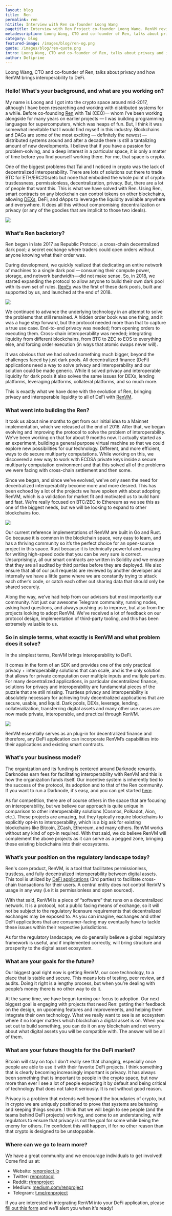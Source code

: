 ```yaml
---
layout: blog
title:  Ren
permalink: ren
h1title: Interview with Ren co-founder Loong Wang
pagetitle: Interview with Ren Project co-founder Loong Wang. RenVM review.
metadescription: Loong Wang, CTO and co-founder of Ren, talks about privacy and interoperability between blockchains.  
category: blog
featured-image: /images/blog/ren-og.png
quote: /images/blog/ren-quote.png
intro: Loong Wang, CTO and co-founder of Ren, talks about privacy and interoperability between blockchains.  
author: Defiprime
---
```

Loong Wang, CTO and co-founder of Ren, talks about privacy and how RenVM brings interoperability to DeFi.  

### Hello! What's your background, and what are you working on?

My name is Loong and I got into the crypto space around mid-2017, although I have been researching and working with distributed systems for a while. Before co-founding [Ren](https://renproject.io) with Tai (CEO)— whom I’ve been working alongside for many years on earlier projects — I was building programming languages for supercomputers, which was heaps of fun. But, I think it was somewhat inevitable that I would find myself in this industry. Blockchains and DAGs are some of the most exciting — definitely the newest — distributed systems around and after a decade there is still a tantalizing amount of new developments. I believe that if you have a passion for problem-solving, and a deep interest in a particular space, it is only a matter of time before you find yourself working there. For me, that space is crypto.

One of the biggest problems that Tai and I noticed in crypto was the lack of decentralized interoperability. There are lots of solutions out there to trade BTC for ETH/ERC20s/etc but none that embodied the whole point of crypto: trustlessness, permissionless, decentralization, privacy. But, there are a lot of people that want this. This is what we have solved with Ren. Using Ren, smart contracts on any blockchain can control tokens on other blockchains, allowing [DEXs](/exchanges), DeFi, and dApps to leverage the liquidity available anywhere and everywhere. It does all this without compromising decentralization or privacy (or any of the goodies that are implicit to those two ideals).

![](/images/blog/ren1.jpeg)

### What's Ren backstory?

Ren began in late 2017 as Republic Protocol, a cross-chain decentralized dark pool; a secret exchange where traders could open orders without anyone knowing what their order was.

During development, we quickly realized that dedicating an entire network of machines to a single dark pool — consuming their compute power, storage, and network bandwidth — did not make sense. So, in 2018, we started expanding the protocol to allow anyone to build their own dark pool with its own set of rules. [RenEx](https://ren.exchange/) was the first of these dark pools, built and supported by us, and launched at the end of 2018.

![](/images/blog/ren2.png)

We continued to advance the underlying technology in an attempt to solve the problems that still remained. A hidden order book was one thing, and it was a huge step forward, but the protocol needed more than that to capture a true use case. End-to-end privacy was needed; from opening orders to executing them. Cross-chain interoperability was needed; integrating liquidity from different blockchains, from BTC to ZEC to EOS to everything else, and forcing order execution (in ways that atomic swaps never will).

It was obvious that we had solved something much bigger, beyond the challenges faced by just dark pools. All decentralized finance (DeFi) applications need a way to solve privacy and interoperability and our solution could be made generic. While it solved privacy and interoperable liquidity for dark pools it also solves the same issues for DEXs, lending platforms, leveraging platforms, collateral platforms, and so much more.

This is exactly what we have done with the evolution of Ren, bringing privacy and interoperable liquidity to all of DeFi with [RenVM](https://renproject.io/renvm).

### What went into building the Ren?

It took us about nine months to get from our initial idea to a Mainnet implementation, which we released at the end of 2018. After that, we began evolving and improving the protocol to solve the problem of interoperability. We’ve been working on that for about 9 months now. It actually started as an experiment, building a general purpose virtual machine so that we could explore new possibilities for our technology. Different, and more efficient, ways to do secure multiparty computations. While working on this, we discovered a new way to work with ECDSA private keys inside a secure multiparty computation environment and that this solved all of the problems we were facing with cross-chain settlement and then some.

Since we began, and since we've evolved, we've only seen the need for decentralized interoperability become more and more desired. This has been echoed by a lot of the projects we have spoken with about adopting RenVM, which is a validation for market fit and motivated us to build hard and fast. We're really focused on BTC/ZEC to Ethereum as we see this as one of the biggest needs, but we will be looking to expand to other blockchains too.

![](/images/blog/ren4.png)

Our current reference implementations of RenVM are built in Go and Rust. Go because it is common in the blockchain space, very easy to learn, and has a thriving community so it’s the perfect choice for an open-source project in this space. Rust because it is technically powerful and amazing for writing high-speed code that you can be very sure is correct. Unsurprisingly, all our smart contracts are written in Solidity and we ensure that they are all audited by third parties before they are deployed. We also ensure that all of our pull requests are reviewed by another developer and internally we have a little game where we are constantly trying to attack each other’s code, or catch each other out sharing data that should only be shared securely.

Along the way, we’ve had help from our advisors but most importantly our community. Not just our awesome Telegram community, running nodes, asking hard questions, and always pushing us to improve, but also from the projects looking to adopt RenVM. We’ve received a lot of feedback on our protocol design, implementation of third-party tooling, and this has been extremely valuable to us.

### So in simple terms, what exactly is RenVM and what problem does it solve?

In the simplest terms, RenVM brings interoperability to DeFi.

It comes in the form of an SDK and provides one of the only practical privacy + interoperability solutions that can scale, and is the only solution that allows for private computation over multiple inputs and multiple parties. For many decentralized applications, in particular decentralized finance, solutions for privacy and interoperability are fundamental pieces of the puzzle that are still missing. Trustless privacy and interoperability is absolutely necessary for achieving truly decentralized applications that are secure, usable, and liquid. Dark pools, DEXs, leverage, lending, collateralization, transferring digital assets and many other use cases are now made private, interoperable, and practical through RenVM.

![](/images/blog/ren3.png)

RenVM essentially serves as an plug-in for decentralized finance and therefore, any DeFi application can incorporate RenVM’s capabilities into their applications and existing smart contracts.

### What's your business model?

The organization and its funding is centered around Darknode rewards. Darknodes earn fees for facilitating interoperability with RenVM and this is how the organization funds itself. Our incentive system is inherently tied to the success of the protocol, its adoption and to that of the Ren community. If you want to run a Darknode, it's easy, and you can get started [here](https://docs.renproject.io/darknodes/).

As for competition, there are of course others in the space that are focusing on interoperability, but we believe our approach is quite unique in comparison to other interoperability solutions (Cosmos, Polkadot, Aion, etc.). These projects are amazing, but they typically require blockchains to explicitly opt-in to interoperability, which is a big ask for existing blockchains like Bitcoin, ZCash, Ethereum, and many others. RenVM works without any kind of opt-in required. With that said, we do believe RenVM will complement the above projects as it can serve as a pegged zone, bringing these existing blockchains into their ecosystems.

### What’s your position on the regulatory landscape today?

Ren's core product, RenVM, is a tool that facilitates permissionless, trustless, and fully decentralized interoperability between digital assets. This tool is utilized by [DeFi applications](/) (3rd parties) to facilitate cross-chain transactions for their users. A central entity does not control RenVM's usage in any way (i.e it is permissionless and open sourced).

With that said, RenVM is a piece of “software” that runs on a decentralized network. It is a protocol, not a public facing means of exchange, so it will not be subject to the regulatory licensure requirements that decentralized exchanges may be exposed to. As you can imagine, exchanges and other DeFi applications that are consumer-facing may eventually have to tackle these issues within their respective jurisdictions.

As for the regulatory landscape; we do generally believe a global regulatory framework is useful, and if implemented correctly, will bring structure and prosperity to the digital asset ecosystem.

### What are your goals for the future?

Our biggest goal right now is getting RenVM, our core technology, to a place that is stable and secure. This means lots of testing, peer review, and audits. Doing it right is a lengthy process, but when you’re dealing with people’s money there is no other way to do it.

At the same time, we have begun turning our focus to adoption. Our next biggest goal is engaging with projects that need Ren: getting their feedback on the design, on upcoming features and improvements, and helping them integrate their own technology. What we really want to see is an ecosystem where it no longer matters which blockchain a digital asset is on. When you set out to build something, you can do it on any blockchain and not worry about what digital assets you will be compatible with. The answer will be all of them.

### What are your future thoughts for the DeFi market?

Bitcoin will stay on top. I don’t really see that changing, especially once people are able to use it with their favorite DeFi projects. I think something that is clearly becoming increasingly important is privacy. It has always been something that is important to people in the crypto space, but now more than ever I see a lot of people expecting it by default and being critical of technology that does not take it seriously. It is not without good reason.

Privacy is a problem that extends well beyond the boundaries of crypto, but in crypto we are uniquely positioned to prove that systems are behaving and keeping things secure. I think that we will begin to see people (and the teams behind DeFi projects) working, and come to an understanding, with regulators to ensure that privacy is not the goal for some while being the enemy for others. I’m confident this will happen, if for no other reason than that crypto is designed to be unstoppable.

### Where can we go to learn more?

We have a great community and we encourage individuals to get involved! Come find us at:
- Website: [renproject.io](https://renproject.io)
- Twitter: [renprotocol](https://twitter.com/renprotocol)
- Reddit: [r/renproject](https://www.reddit.com/r/renproject)
- Medium: [medium.com/renproject](https://medium.com/renproject)
- Telegram: [t.me/renproject](https://t.me/renproject)

If you are interested in integrating RenVM into your DeFi application, please [fill out this form](https://renprotocol.typeform.com/to/YIxBSp) and we’ll alert you when it's ready!
